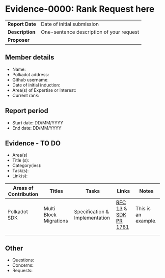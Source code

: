 # Evidence-0000: Rank Request here

|                 |                                                                                             |
| --------------- | ------------------------------------------------------------------------------------------- |
| **Report Date** | Date of initial submission                                                                  |
| **Description** | One-sentence description of your request                                                    |
| **Proposer**    |                                                                                             |


## Member details

- Name:
- Polkadot address: 
- Github username: 
- Date of initial induction:
- Area(s) of Expertise or Interest: 
- Current rank: 


## Report period

- Start date: DD/MM/YYYY
- End date: DD/MM/YYYY


## Evidence - TO DO

- Area(s)
- Title (s):  
- Category(ies):
- Task(s):
- Link(s): 

|  Areas of Contribution | Titles   | Tasks  | Links   |Notes   |
|---|---|---|---|---|
|Polkadot SDK   | Multi Block Migrations  | Specification & Implementation  | [RFC 13](https://github.com/polkadot-fellows/RFCs/pull/13) & [SDK PR 1781](https://github.com/paritytech/polkadot-sdk/pull/1781)  | This is an example.  |
|   |   |   |   |   |
|   |   |   |   |   |


## Other

- Questions: 
- Concerns: 
- Requests: 

